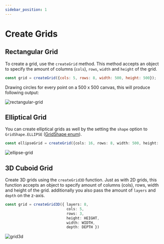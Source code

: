 ```yaml
---
sidebar_position: 1
---
```


# Create Grids

## Rectangular Grid

To create a grid, use the `createGrid` method. This method accepts an object to specify the amount of columns (`cols`), `rows`, `width` and `height` of the grid.

```js
const grid = createGrid({cols: 5, rows: 8, width: 500, height: 500});
```

Drawing circles for every point on a 500 x 500 canvas, this will produce following output:

![rectangular-grid](/creating-grid.png)

## Elliptical Grid
You can create elliptical grids as well by the setting the `shape` option to `GridShape.ELLIPSE` ([GridShape enum](../api/API.md#gridshape--enum)). 

```ts
const ellipseGrid = createGrid({cols: 16, rows: 8, width: 500, height: 500, shape: GridShape.ELLIPSE});
```

![ellipse-grid](/ellipse-grid.png)

## 3D Cuboid Grid 
Create 3D grids using the `createGrid3D` function. Just as with 2D grids, this function accepts an object to specify amount of columns (cols), rows, width and height of the grid. additionally you also pass the amount of `layers` and `depth` on the z-axis.
```ts
const grid = createGrid3D({ layers: 8, 
                            cols: 5, 
                            rows: 3, 
                            height: HEIGHT, 
                            width: WIDTH, 
                            depth: DEPTH })
```

![grid3d](/grid3d.png)


<!-- ## Grid Origins
By default, the origin of a rectangular grid lays in the top left corner. The origin of the elliptical grid lays in the center of the ellipse. -->